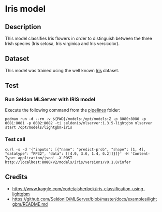 # Iris model
## Description
This model classifies Iris flowers in order to distinguish between the three Irish species (Iris setosa, Iris virginica and Iris versicolor).

## Dataset

This model was trained using the well known [Iris](https://archive.ics.uci.edu/dataset/53/iris) dataset.

## Test
### Run Seldon MLServer with IRIS model
Execute the following command from the [pipelines](../../) folder:
```
podman run -d --rm -v ${PWD}/models:/opt/models:Z -p 8080:8080 -p 8081:8081 -p 8082:8082 -ti seldonio/mlserver:1.3.5-lightgbm mlserver start /opt/models/lightgbm-iris
```

### Test call
```
curl -s -d '{"inputs": [{"name": "predict-prob", "shape": [1, 4], "datatype": "FP32", "data": [[4.9, 3.0, 1.4, 0.2]]}]}' -H 'Content-Type: application/json' -X POST http://localhost:8080/v2/models/iris/versions/v0.1.0/infer
```

## Credits
- https://www.kaggle.com/code/ajsherlock/iris-classification-using-lightgbm
- https://github.com/SeldonIO/MLServer/blob/master/docs/examples/lightgbm/README.md
